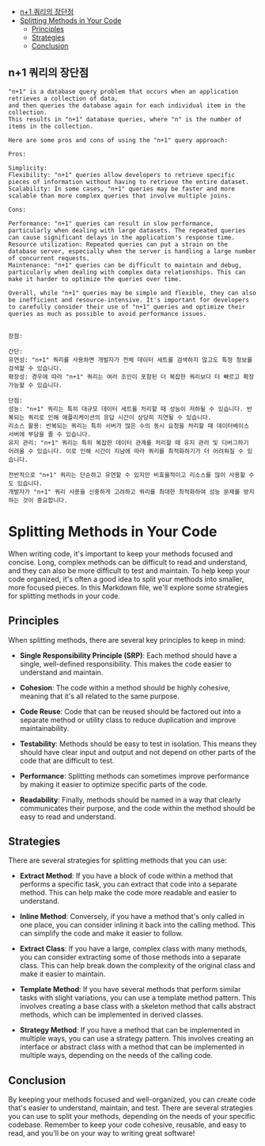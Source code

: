 <!-- TOC -->
  * [n+1 쿼리의 장단점](#n1-쿼리의-장단점)
* [Splitting Methods in Your Code](#splitting-methods-in-your-code)
  * [Principles](#principles)
  * [Strategies](#strategies)
  * [Conclusion](#conclusion)
<!-- TOC -->

## n+1 쿼리의 장단점

```
"n+1" is a database query problem that occurs when an application retrieves a collection of data, 
and then queries the database again for each individual item in the collection. 
This results in "n+1" database queries, where "n" is the number of items in the collection.

Here are some pros and cons of using the "n+1" query approach:

Pros:

Simplicity:
Flexibility: "n+1" queries allow developers to retrieve specific pieces of information without having to retrieve the entire dataset.
Scalability: In some cases, "n+1" queries may be faster and more scalable than more complex queries that involve multiple joins.

Cons:

Performance: "n+1" queries can result in slow performance, particularly when dealing with large datasets. The repeated queries can cause significant delays in the application's response time.
Resource utilization: Repeated queries can put a strain on the database server, especially when the server is handling a large number of concurrent requests.
Maintenance: "n+1" queries can be difficult to maintain and debug, particularly when dealing with complex data relationships. This can make it harder to optimize the queries over time.

Overall, while "n+1" queries may be simple and flexible, they can also be inefficient and resource-intensive. It's important for developers to carefully consider their use of "n+1" queries and optimize their queries as much as possible to avoid performance issues.
    
  
장점:

간단:
유연성: "n+1" 쿼리를 사용하면 개발자가 전체 데이터 세트를 검색하지 않고도 특정 정보를 검색할 수 있습니다.
확장성: 경우에 따라 "n+1" 쿼리는 여러 조인이 포함된 더 복잡한 쿼리보다 더 빠르고 확장 가능할 수 있습니다.

단점:
성능: "n+1" 쿼리는 특히 대규모 데이터 세트를 처리할 때 성능이 저하될 수 있습니다. 반복되는 쿼리로 인해 애플리케이션의 응답 시간이 상당히 지연될 수 있습니다.
리소스 활용: 반복되는 쿼리는 특히 서버가 많은 수의 동시 요청을 처리할 때 데이터베이스 서버에 부담을 줄 수 있습니다.
유지 관리: "n+1" 쿼리는 특히 복잡한 데이터 관계를 처리할 때 유지 관리 및 디버그하기 어려울 수 있습니다. 이로 인해 시간이 지남에 따라 쿼리를 최적화하기가 더 어려워질 수 있습니다.

전반적으로 "n+1" 쿼리는 단순하고 유연할 수 있지만 비효율적이고 리소스를 많이 사용할 수도 있습니다. 
개발자가 "n+1" 쿼리 사용을 신중하게 고려하고 쿼리를 최대한 최적화하여 성능 문제를 방지하는 것이 중요합니다.
```

# Splitting Methods in Your Code

When writing code, it's important to keep your methods focused and concise. Long, complex methods can be difficult to read and understand, and they can also be more difficult to test and maintain. To help keep your code organized, it's often a good idea to split your methods into smaller, more focused pieces. In this Markdown file, we'll explore some strategies for splitting methods in your code.

## Principles

When splitting methods, there are several key principles to keep in mind:

- **Single Responsibility Principle (SRP)**: Each method should have a single, well-defined responsibility. This makes the code easier to understand and maintain.

- **Cohesion**: The code within a method should be highly cohesive, meaning that it's all related to the same purpose.

- **Code Reuse**: Code that can be reused should be factored out into a separate method or utility class to reduce duplication and improve maintainability.

- **Testability**: Methods should be easy to test in isolation. This means they should have clear input and output and not depend on other parts of the code that are difficult to test.

- **Performance**: Splitting methods can sometimes improve performance by making it easier to optimize specific parts of the code.

- **Readability**: Finally, methods should be named in a way that clearly communicates their purpose, and the code within the method should be easy to read and understand.

## Strategies

There are several strategies for splitting methods that you can use:

- **Extract Method**: If you have a block of code within a method that performs a specific task, you can extract that code into a separate method. This can help make the code more readable and easier to understand.

- **Inline Method**: Conversely, if you have a method that's only called in one place, you can consider inlining it back into the calling method. This can simplify the code and make it easier to follow.

- **Extract Class**: If you have a large, complex class with many methods, you can consider extracting some of those methods into a separate class. This can help break down the complexity of the original class and make it easier to maintain.

- **Template Method**: If you have several methods that perform similar tasks with slight variations, you can use a template method pattern. This involves creating a base class with a skeleton method that calls abstract methods, which can be implemented in derived classes.

- **Strategy Method**: If you have a method that can be implemented in multiple ways, you can use a strategy pattern. This involves creating an interface or abstract class with a method that can be implemented in multiple ways, depending on the needs of the calling code.

## Conclusion

By keeping your methods focused and well-organized, you can create code that's easier to understand, maintain, and test. There are several strategies you can use to split your methods, depending on the needs of your specific codebase. Remember to keep your code cohesive, reusable, and easy to read, and you'll be on your way to writing great software!
